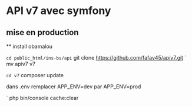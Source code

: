 # API v7 avec symfony

## mise en production
** install obamalou

` cd public_html/ins-bs/api
` git clone https://github.com/fafav45/apiv7.git
` mv apiv7 v7

` cd v7
` composer update

dans .env remplacer
APP_ENV=dev par APP_ENV=prod

` php bin/console cache:clear